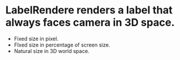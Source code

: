 ﻿# LabelRendere renders a label that always faces camera in 3D space.
* Fixed size in pixel.
* FIxed size in percentage of screen size.
* Natural size in 3D world space.
